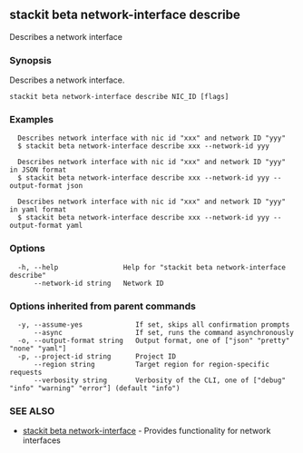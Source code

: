 ## stackit beta network-interface describe

Describes a network interface

### Synopsis

Describes a network interface.

```
stackit beta network-interface describe NIC_ID [flags]
```

### Examples

```
  Describes network interface with nic id "xxx" and network ID "yyy"
  $ stackit beta network-interface describe xxx --network-id yyy

  Describes network interface with nic id "xxx" and network ID "yyy" in JSON format
  $ stackit beta network-interface describe xxx --network-id yyy --output-format json

  Describes network interface with nic id "xxx" and network ID "yyy" in yaml format
  $ stackit beta network-interface describe xxx --network-id yyy --output-format yaml
```

### Options

```
  -h, --help                Help for "stackit beta network-interface describe"
      --network-id string   Network ID
```

### Options inherited from parent commands

```
  -y, --assume-yes             If set, skips all confirmation prompts
      --async                  If set, runs the command asynchronously
  -o, --output-format string   Output format, one of ["json" "pretty" "none" "yaml"]
  -p, --project-id string      Project ID
      --region string          Target region for region-specific requests
      --verbosity string       Verbosity of the CLI, one of ["debug" "info" "warning" "error"] (default "info")
```

### SEE ALSO

* [stackit beta network-interface](./stackit_beta_network-interface.md)	 - Provides functionality for network interfaces

